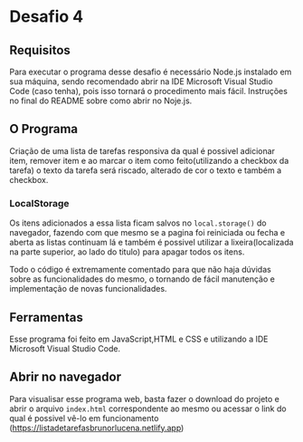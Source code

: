 # Desafio 4

## Requisitos

Para executar o programa desse desafio é necessário Node.js instalado em sua máquina, sendo recomendado abrir na IDE Microsoft Visual Studio Code (caso tenha), pois isso tornará o procedimento mais fácil.
Instruções no final do README sobre como abrir no Noje.js.

## O Programa

Criação de uma lista de tarefas responsiva da qual é possivel adicionar item, remover item e ao marcar o item como feito(utilizando a checkbox da tarefa) o texto da tarefa será riscado, alterado de cor o texto e também a checkbox.

### LocalStorage
Os itens adicionados a essa lista ficam salvos no ```local.storage()``` do navegador, fazendo com que mesmo se a pagina foi reiniciada ou fecha e aberta as listas continuam lá e também é possivel utilizar a lixeira(localizada na parte superior, ao lado do titulo) para apagar todos os itens.

Todo o código é extremamente comentado para que não haja dúvidas sobre as funcionalidades do mesmo, o tornando de fácil manutenção e implementação de novas funcionalidades.

## Ferramentas

Esse programa foi feito em JavaScript,HTML e CSS e utilizando a IDE Microsoft Visual Studio Code.

## Abrir no navegador

Para visualisar esse programa web, basta fazer o download do projeto e abrir o arquivo `index.html` correspondente ao mesmo ou acessar o link do qual é possivel vê-lo em funcionamento (https://listadetarefasbrunorlucena.netlify.app)
